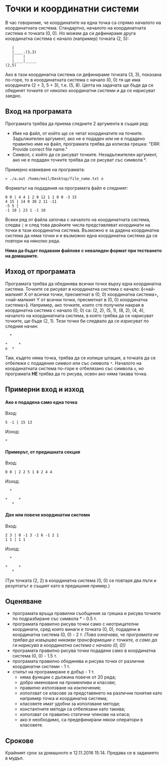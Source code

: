# Точки и координатни системи

В час говорихме, че координатите на една точка са спрямо началото на координатната система. Стандартно, началото на координатната система е точката (0, 0). Но можем да си дефинираме друга координатна система с начало (например) точката (2, 5):
```
   |
   |____.(3,3)
   |    |
   |____|_____
(2,5)
```
Ако в тази координатна система си дефинираме точката (3, 3), показана по-горе, то в координатната система с начало (0, 0) тя ще има координати (2 + 3, 5 + 3), т.е. (5, 8).
Целта на задачата ще бъде да се обединят точките от няколко координатни системи и да се нарисуват заедно.

## Вход на програмата
Програмата трябва да приема следните 2 аргумента в същия ред:
 - Име на файл, от който ще се четат координатите на точките. Задължителен аргумент, ако не е подаден или не е подадено правилно име на файл, програмата трябва да изписва грешка: "ERR: Provide correct file name."
 - Символ, с който да се рисуват точките. Незадължителен аргумент, ако не е подаден точките трябва да се рисуват със символа \*.

Примерно извикване на програмата:
```
> ./a.out /home/emil/Desktop/file_name.txt o
```

Форматът на подадения на програмата файл е следният:
```
0 0 | 4 4 1 2 0 12 1 1 0 0 -3 15
4 15 | 14 0 38 2 11 -11
-5 5 |
-1 10 | 23 1 -1 10
```
Всеки ред от файла започва с началото на координатната система, следва `|` и след това двойките числа представляват координати на точки в тази координатна система. Възможно е за дадена координатна система да няма точки и е възможно една координатна система да се повтори на няколко реда.

**Няма да бъдат подавани файлове с невалиден формат при тестването на домашните.**

## Изход от програмата
Програмата трябва да обединява всички точки върху една координатна система. Точките се рисуват в координатна система с начало: **(**<най-малкият X от всички точки, пресметнат в (0, 0) координатна система>**,** <най-малкият Y от всички точки, пресметнат в (0, 0) координатна система>**)**. Например, ако точките, които сте получили накрая в координатна система с начало (0, 0) са: (2, 2), (5, 1), (8, 2), (4, 4), началото на координатната система, в която трябва да се нарисуват точките, ще бъде (2, 1). Тези точки би следвало да се изрисуват по следния начин:
```
  *

*     *
о  *
```
Там, където няма точка, трябва да се изпише шпация, а точката да се отбележи с подадения символ или със символа `*`.
Началото на координатната система по-горе е отбелязано със символа `o`, но програмата **НЕ** трябва да го рисува, освен ако няма такава точка.

## Примерни вход и изход
#### Ако е подадена само една точка
Вход:
```
5 -1 | 15 13
```
Изход:
```
*
```
#### Примерът, от предишната секция
Вход:
```
0 0 | 2 2 5 1 8 2 4 4
```
Изход:
```
  *

*     *
   *
```
#### Две или повече координатни системи
Вход:
```
2 3 | 0 -1 3 -2 6 -1 2 1
1 1 | 1 1
```
Изход:
```
  *

*     *
   *
```
(Тук точката (2, 2) в координатна система (0, 0) се повтаря два пъти и резултатът е същият като в предишния пример.)

## Оценяване
 - програмата връща правилни съобщения за грешка и рисува точките по подразбиране със символа \* - 0.5 т.
 - програмата правилно рисува точки само с неотрицателни координати, сред които винаги е точката (0, 0), подадени в координатна система (0, 0) - 2 т.
 *(Това означава, че програмата не трябва да извършва никакви трансформации с точките, а само да ги нарисува в координатна система с начало (0, 0))*
 - програмата правилно рисува точки подадени само в координатна система (0, 0) - 1.5 т.
 - програмата правилно обединява и рисува точки от различни координатни системи - 1 т.
 - стилът на програмиране е добър - 1 т.
   - няма функции с дължина повече от 20 реда;
   - добро именоване на променливи и класове;
   - правилно използване на изключения;
   - използват се класове за представянето на различни понятия като например точка и координатна система;
   - класовете имат удобни за използване методи;
   - константните методи са отбелязани като такива;
   - използват се правилно статични членове на класа;
   - ако е необходимо, са предефинирани някои оператори в класовете.

## Срокове

Крайният срок за домашното е 12.11.2016 15:14. Предава се в заданието в мудъл.

